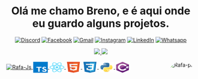 <div align="center">

<h1>Olá me chamo Breno, e é aqui onde eu guardo alguns projetos.</h1>

</div>

<div align="center">
  
[![Discord](https://img.shields.io/badge/Discord-7289DA?style=for-the-badge&logo=discord&logoColor=white)](https://discord.gg/ftrkQWhc3D)
[![Facebook](https://img.shields.io/badge/Facebook-1877F2?style=for-the-badge&logo=facebook&logoColor=white)](https://www.facebook.com/id.http.8936626523/)
[![Gmail](https://img.shields.io/badge/Gmail-D14836?style=for-the-badge&logo=gmail&logoColor=white)](https://gmail.com)
[![Instagram](https://img.shields.io/badge/Instagram-E4405F?style=for-the-badge&logo=instagram&logoColor=white)](https://www.instagram.com/souzzbreno/)
[![LinkedIn](https://img.shields.io/badge/LinkedIn-0077B5?style=for-the-badge&logo=linkedin&logoColor=white)](https://www.linkedin.com/in/breno-souza-8a25a9191/)
[![Whatsapp](https://img.shields.io/badge/WhatsApp-25D366?style=for-the-badge&logo=whatsapp&logoColor=white)](https://twitch.tv/fragabr)

</div>

<div align="center">
  <a href="https://github.com/brenosouz">
  <img height="180em" src="https://github-readme-stats.vercel.app/api?username=brenosouz&show_icons=true&theme=highcontrast&include_all_commits=true&count_private=true"/>
  <img height="180em" src="https://github-readme-stats.vercel.app/api/top-langs/?username=jezdez&layout=compact&langs_count=7&theme=highcontrast"/>
</div>
  
<div style="display: inline_block"><br>
  <img align="center" alt="Rafa-Js" height="30" width="40" src="<img src="https://cdn.jsdelivr.net/gh/devicons/devicon/icons/python/python-original-wordmark.svg">
  <img align="center" alt="Rafa-Ts" height="30" width="40" src="https://raw.githubusercontent.com/devicons/devicon/master/icons/typescript/typescript-plain.svg">
  <img align="center" alt="Rafa-React" height="30" width="40" src="https://raw.githubusercontent.com/devicons/devicon/master/icons/react/react-original.svg">
  <img align="center" alt="Rafa-HTML" height="30" width="40" src="https://raw.githubusercontent.com/devicons/devicon/master/icons/html5/html5-original.svg">
  <img align="center" alt="Rafa-CSS" height="30" width="40" src="https://raw.githubusercontent.com/devicons/devicon/master/icons/css3/css3-original.svg">
  <img align="center" alt="Rafa-Python" height="30" width="40" src="https://raw.githubusercontent.com/devicons/devicon/master/icons/python/python-original.svg">
  <img align="center" alt="Rafa-Csharp" height="30" width="40" src="https://raw.githubusercontent.com/devicons/devicon/master/icons/csharp/csharp-original.svg">
  <img align="right" alt="Rafa-pic" height="150" style="border-radius:50px;" src="https://media.discordapp.net/attachments/639956127056134178/890373478988013628/Publicacoes_Instagram_1_1.png?width=676&height=676">
</div>
